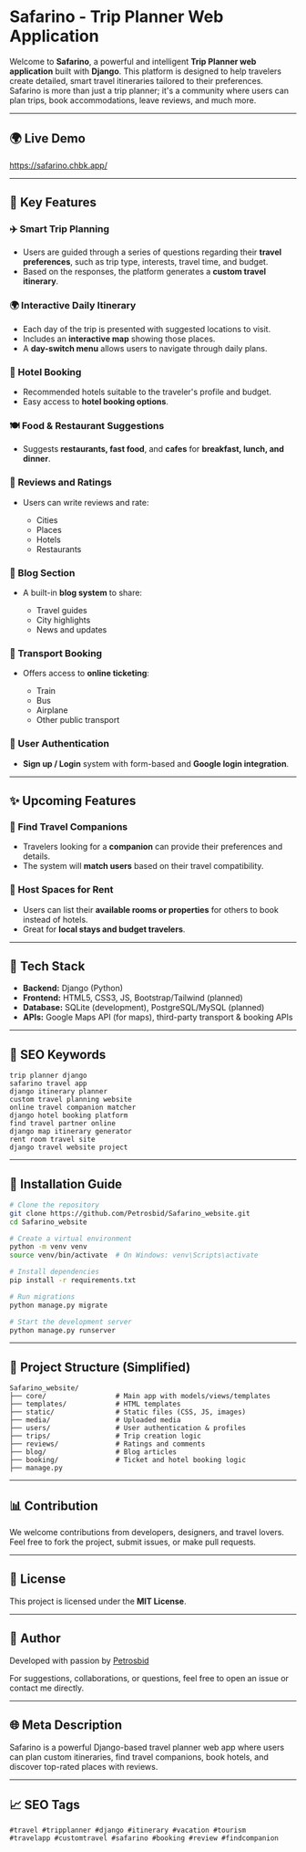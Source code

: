 # Safarino - Trip Planner Web Application

Welcome to **Safarino**, a powerful and intelligent **Trip Planner web application** built with **Django**. This platform is designed to help travelers create detailed, smart travel itineraries tailored to their preferences. Safarino is more than just a trip planner; it's a community where users can plan trips, book accommodations, leave reviews, and much more.

---

## 🌍 Live Demo

https://safarino.chbk.app/

---

## 📆 Key Features

### ✈️ Smart Trip Planning

* Users are guided through a series of questions regarding their **travel preferences**, such as trip type, interests, travel time, and budget.
* Based on the responses, the platform generates a **custom travel itinerary**.

### 🌍 Interactive Daily Itinerary

* Each day of the trip is presented with suggested locations to visit.
* Includes an **interactive map** showing those places.
* A **day-switch menu** allows users to navigate through daily plans.

### 🏨 Hotel Booking

* Recommended hotels suitable to the traveler's profile and budget.
* Easy access to **hotel booking options**.

### 🍽️ Food & Restaurant Suggestions

* Suggests **restaurants, fast food**, and **cafes** for **breakfast, lunch, and dinner**.

### 💬 Reviews and Ratings

* Users can write reviews and rate:

  * Cities
  * Places
  * Hotels
  * Restaurants

### 📄 Blog Section

* A built-in **blog system** to share:

  * Travel guides
  * City highlights
  * News and updates

### 🚌 Transport Booking

* Offers access to **online ticketing**:

  * Train
  * Bus
  * Airplane
  * Other public transport

### 👤 User Authentication

* **Sign up / Login** system with form-based and **Google login integration**.

---

## ✨ Upcoming Features

### 🤝 Find Travel Companions

* Travelers looking for a **companion** can provide their preferences and details.
* The system will **match users** based on their travel compatibility.

### 🏡 Host Spaces for Rent

* Users can list their **available rooms or properties** for others to book instead of hotels.
* Great for **local stays and budget travelers**.

---

## 📖 Tech Stack

* **Backend:** Django (Python)
* **Frontend:** HTML5, CSS3, JS, Bootstrap/Tailwind (planned)
* **Database:** SQLite (development), PostgreSQL/MySQL (planned)
* **APIs:** Google Maps API (for maps), third-party transport & booking APIs

---

## 🚀 SEO Keywords

```
trip planner django
safarino travel app
django itinerary planner
custom travel planning website
online travel companion matcher
django hotel booking platform
find travel partner online
django map itinerary generator
rent room travel site
django travel website project
```

---

## 🔧 Installation Guide

```bash
# Clone the repository
git clone https://github.com/Petrosbid/Safarino_website.git
cd Safarino_website

# Create a virtual environment
python -m venv venv
source venv/bin/activate  # On Windows: venv\Scripts\activate

# Install dependencies
pip install -r requirements.txt

# Run migrations
python manage.py migrate

# Start the development server
python manage.py runserver
```

---

## 📁 Project Structure (Simplified)

```
Safarino_website/
├── core/                 # Main app with models/views/templates
├── templates/            # HTML templates
├── static/               # Static files (CSS, JS, images)
├── media/                # Uploaded media
├── users/                # User authentication & profiles
├── trips/                # Trip creation logic
├── reviews/              # Ratings and comments
├── blog/                 # Blog articles
├── booking/              # Ticket and hotel booking logic
├── manage.py
```

---

## 📊 Contribution

We welcome contributions from developers, designers, and travel lovers. Feel free to fork the project, submit issues, or make pull requests.

---

## 📅 License

This project is licensed under the **MIT License**.

---

## 🚀 Author

Developed with passion by [Petrosbid](https://github.com/Petrosbid)

For suggestions, collaborations, or questions, feel free to open an issue or contact me directly.

---

## 🌐 Meta Description

Safarino is a powerful Django-based travel planner web app where users can plan custom itineraries, find travel companions, book hotels, and discover top-rated places with reviews.

---

## 📈 SEO Tags

```
#travel #tripplanner #django #itinerary #vacation #tourism
#travelapp #customtravel #safarino #booking #review #findcompanion
```
